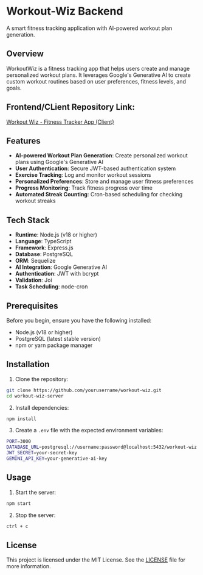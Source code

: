 # Workout-Wiz Backend

A smart fitness tracking application with AI-powered workout plan generation.

## Overview

WorkoutWiz is a fitness tracking app that helps users create and manage personalized workout plans. It leverages Google's Generative AI to create custom workout routines based on user preferences, fitness levels, and goals.

## Frontend/CLient Repository Link:
[Workout Wiz - Fitness Tracker App (Client)](https://github.com/Ariisss/workout-wiz-client)

## Features

- **AI-powered Workout Plan Generation**: Create personalized workout plans using Google's Generative AI
- **User Authentication**: Secure JWT-based authentication system
- **Exercise Tracking**: Log and monitor workout sessions
- **Personalized Preferences**: Store and manage user fitness preferences
- **Progress Monitoring**: Track fitness progress over time
- **Automated Streak Counting**: Cron-based scheduling for checking workout streaks

## Tech Stack

- **Runtime**: Node.js (v18 or higher)
- **Language**: TypeScript
- **Framework**: Express.js
- **Database**: PostgreSQL
- **ORM**: Sequelize
- **AI Integration**: Google Generative AI
- **Authentication**: JWT with bcrypt
- **Validation**: Joi
- **Task Scheduling**: node-cron

## Prerequisites

Before you begin, ensure you have the following installed:
- Node.js (v18 or higher)
- PostgreSQL (latest stable version)
- npm or yarn package manager

## Installation

1. Clone the repository:
```bash
git clone https://github.com/yourusername/workout-wiz.git
cd workout-wiz-server
```

2. Install dependencies:
```bash
npm install
```

3. Create a `.env` file with the expected environment variables:
```bash
PORT=3000
DATABASE_URL=postgresql://username:password@localhost:5432/workout-wiz
JWT_SECRET=your-secret-key
GEMINI_API_KEY=your-generative-ai-key
```

## Usage

1. Start the server:
```bash
npm start
```

2. Stop the server:
```bash
ctrl + c
```

## License

This project is licensed under the MIT License. See the [LICENSE](LICENSE) file for more information.
